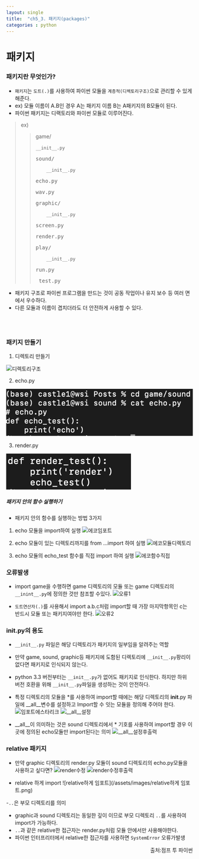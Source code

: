 ```yaml
---
layout: single
title:  "ch5_3. 패키지(packages)"
categories : python
---
```

# 패키지

### 패키지란 무엇인가?
- `패키지`는 `도트(.)`를 사용하여 파이썬 모듈을 `계층적(디렉토리구조)`으로 관리할 수 있게 해준다.
- ex) 모듈 이름이 A.B인 경우 A는 패키지 이름 B는 A패키지의 B모듈이 된다.
- 파이썬 패키지는 디랙토리와 파이썬 모듈로 이루어진다.

>ex)
>>game/<br><pre>`__init__.py`</pre><pre>sound/</pre><pre>`    __init__.py`</pre><pre>    echo.py</pre><pre>    wav.py</pre><pre>graphic/</pre><pre>`    __init__.py`</pre><pre>    screen.py</pre><pre>    render.py</pre><pre>play/</pre><pre>`    __init__.py`</pre><pre>    run.py</pre><pre>    test.py</pre>

- 패키지 구조로 파이썬 프로그램을 만드는 것이 공동 작업이나 유지 보수 등 여러 면에서 우수하다.
- 다른 모듈과 이름이 겹치더라도 더 안전하게 사용할 수 있다.

<br>
<br>

### 패키지 만들기
1. 디렉토리 만들기

  ![디렉토리구조](/assets/images/디렉토리구조.png)

2. echo.py

  ![echo](/assets/images/echo.png)

3. render.py

  ![render](/assets/images/render.png)

##### 패키지 안의 함수 실행하기
- 패키지 안의 함수를 실행하는 방법 3가지
1. echo 모듈을 import하여 실행
  ![에코임포트](/assets/images/에코임포트.png)

2. echo 모듈이 있는 디렉토리까지를 from ...import 하여 실행
  ![에코모듈디렉토리](/assets/images/에코모듈디렉토리.png)

3. echo 모듈의 echo_test 함수를 직접 import 하여 실행
  ![에코함수직접](/assets/images/에코함수직접.png)

### 오류발생
- import game을 수행하면 game 디렉토리의 모듈 또는 game 디렉토리의 `__inint__.py`에 정의한 것만 참조할 수있다.
  ![오류1](/assets/images/오류1.png)

- `도트연산자(.)`를 사용해서 import a.b.c처럼 import할 때 가장 마지막항목인 c는 반드시 모듈 또는 패키지여야만 한다.
  ![오류2](/assets/images/오류2.png)


### __init__.py의 용도
- `__init__.py` 파일은 해당 디렉토리가 패키지의 일부임을 알려주는 역할
- 만약 game, sound, graphic등 패키지에 도함된 디렉토리에 `__init__.py`팡리이 없다면 패키지로 인식되지 않는다.
- python 3.3 버전부터는 `__init__.py`가 없어도 패키지로 인식한다. 하지만 하위 버전 호환을 위해 `__init__.py`파일을 생성하는 것이 안전하다.
- 특정 디렉토리의 모듈을 *를 사용하여 import할 때에는 해당 디렉토리의 __init__.py 파일에 __all__변수를 설정하고 Import할 수 잇는 모듈을 정의해 주어야 한다.
  ![임포트에스타리크](/assets/images/임포트에스타리크.png)
  ![__all__설정](/assets/images/__all__설정.png)

- __all__이 의미하는 것은 sound 디렉토리에서 * 기호를 사용하여 import할 경우 이곳에 정의된 echo모듈만 import된다는 의미
  ![__all__설정후출력](/assets/images/__all__설정후출력.png)


### relative 패키지
- 만약 graphic 디렉토리의 render.py 모듈이 sound 디렉토리의 echo.py모듈을 사용하고 싶다면?
  ![render수정](/assets/images/render수정.png)
  ![render수정후출력](/assets/images/render수정후출력.png)

- relative 하게 import
  ![relative하게 임포트](/assets/images/relative하게 임포트.png)

-`..`은 부모 디렉토리를 의미
- graphic과 sound 디렉토리는 동일한 깊이 이므로 부모 디렉토리 `..`를 사용하여 import가 가능하다.
- `..`과 같은 relative한 접근자는 render.py처럼 모듈 안에서만 사용해야한다.
- 파이썬 인터프리터에서 relative한 접근자를 사용하면 `SystemError` 오류가발생

<P style ="vertical-align: bottom; text-align: right;">출처:점프 투 파이썬</p>
